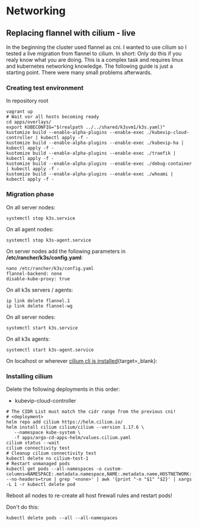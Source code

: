 # Networking

## Replacing flannel with cilium - live

In the beginning the cluster used flannel as cni. I wanted to use cilium so I tested a live migration from flannel to cilium.
In short: Only do this if you realy know what you are doing.
This is a complex task and requires linux and kubernetes networking knowledge.
The following guide is just a starting point. There were many small problems afterwards.

### Creating test environment

In repository root

```shell
vagrant up
# Wait vor all hosts becoming ready
cd apps/overlays/
export KUBECONFIG="$(realpath ../../shared/k3svm1/k3s.yaml)"
kustomize build --enable-alpha-plugins --enable-exec ./kubevip-cloud-controller | kubectl apply -f -
kustomize build --enable-alpha-plugins --enable-exec ./kubevip-ha | kubectl apply -f -
kustomize build --enable-alpha-plugins --enable-exec ./traefik | kubectl apply -f -
kustomize build --enable-alpha-plugins --enable-exec ./debug-container | kubectl apply -f -
kustomize build --enable-alpha-plugins --enable-exec ./whoami | kubectl apply -f -
```

### Migration phase

On all server nodes:

```shell
systemctl stop k3s.service
```

On all agent nodes:

```shell
systemctl stop k3s-agent.service
```

On server nodes add the following parameters in **/etc/rancher/k3s/config.yaml**:

```shell
nano /etc/rancher/k3s/config.yaml
flannel-backend: none
disable-kube-proxy: true
```

On all k3s servers / agents:

```shell
ip link delete flannel.1
ip link delete flannel-wg
```

On all server nodes:

```shell
systemctl start k3s.service
```

On all k3s agents:

```shell
systemctl start k3s-agent.service
```

On localhost or wherever [cilium cli is installed](https://docs.cilium.io/en/stable/gettingstarted/k8s-install-default/#install-the-cilium-cli){target=_blank}:

### Installing cilium

Delete the following deployments in this order:

  * kubevip-cloud-controller

```shell
# The CIDR List must match the cidr range from the previous cni!
# <deployment>
helm repo add cilium https://helm.cilium.io/
helm install cilium cilium/cilium --version 1.17.6 \
   --namespace kube-system \
   -f apps/argo-cd-apps-helm/values.cilium.yaml
cilium status --wait
cilium connectivity test
# Cleanup cilium connectivity test
kubectl delete ns cilium-test-1
# Restart unmanaged pods
kubectl get pods --all-namespaces -o custom-columns=NAMESPACE:.metadata.namespace,NAME:.metadata.name,HOSTNETWORK:.spec.hostNetwork --no-headers=true | grep '<none>' | awk '{print "-n "$1" "$2}' | xargs -L 1 -r kubectl delete pod
```

Reboot all nodes to re-create all host firewall rules and restart pods!

Don't do this:

```shell
kubectl delete pods --all --all-namespaces
```
